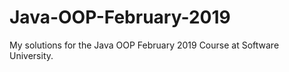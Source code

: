 # Java-OOP-February-2019
My solutions for the Java OOP February 2019 Course at Software University.
